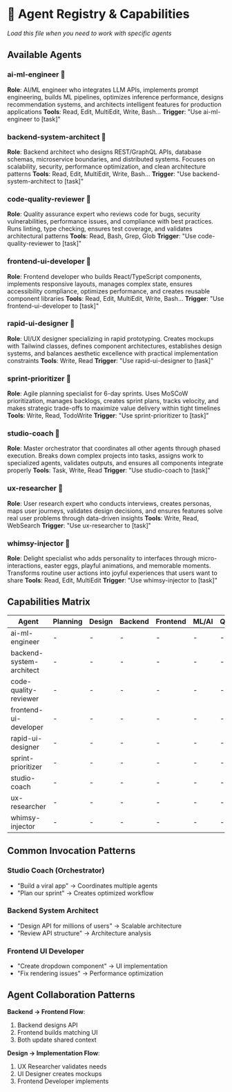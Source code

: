 # 👥 Agent Registry & Capabilities

*Load this file when you need to work with specific agents*

## Available Agents

### ai-ml-engineer 🤖
**Role**: AI/ML engineer who integrates LLM APIs, implements prompt engineering, builds ML pipelines, optimizes inference performance, designs recommendation systems, and architects intelligent features for production applications
**Tools**: Read, Edit, MultiEdit, Write, Bash...
**Trigger**: "Use ai-ml-engineer to [task]"

### backend-system-architect 🤖
**Role**: Backend architect who designs REST/GraphQL APIs, database schemas, microservice boundaries, and distributed systems. Focuses on scalability, security, performance optimization, and clean architecture patterns
**Tools**: Read, Edit, MultiEdit, Write, Bash...
**Trigger**: "Use backend-system-architect to [task]"

### code-quality-reviewer 🤖
**Role**: Quality assurance expert who reviews code for bugs, security vulnerabilities, performance issues, and compliance with best practices. Runs linting, type checking, ensures test coverage, and validates architectural patterns
**Tools**: Read, Bash, Grep, Glob
**Trigger**: "Use code-quality-reviewer to [task]"

### frontend-ui-developer 🤖
**Role**: Frontend developer who builds React/TypeScript components, implements responsive layouts, manages complex state, ensures accessibility compliance, optimizes performance, and creates reusable component libraries
**Tools**: Read, Edit, MultiEdit, Write, Bash...
**Trigger**: "Use frontend-ui-developer to [task]"

### rapid-ui-designer 🤖
**Role**: UI/UX designer specializing in rapid prototyping. Creates mockups with Tailwind classes, defines component architectures, establishes design systems, and balances aesthetic excellence with practical implementation constraints
**Tools**: Write, Read
**Trigger**: "Use rapid-ui-designer to [task]"

### sprint-prioritizer 🤖
**Role**: Agile planning specialist for 6-day sprints. Uses MoSCoW prioritization, manages backlogs, creates sprint plans, tracks velocity, and makes strategic trade-offs to maximize value delivery within tight timelines
**Tools**: Write, Read, TodoWrite
**Trigger**: "Use sprint-prioritizer to [task]"

### studio-coach 🤖
**Role**: Master orchestrator that coordinates all other agents through phased execution. Breaks down complex projects into tasks, assigns work to specialized agents, validates outputs, and ensures all components integrate properly
**Tools**: Task, Write, Read
**Trigger**: "Use studio-coach to [task]"

### ux-researcher 🤖
**Role**: User research expert who conducts interviews, creates personas, maps user journeys, validates design decisions, and ensures features solve real user problems through data-driven insights
**Tools**: Write, Read, WebSearch
**Trigger**: "Use ux-researcher to [task]"

### whimsy-injector 🤖
**Role**: Delight specialist who adds personality to interfaces through micro-interactions, easter eggs, playful animations, and memorable moments. Transforms routine user actions into joyful experiences that users want to share
**Tools**: Read, Edit, MultiEdit
**Trigger**: "Use whimsy-injector to [task]"

## Capabilities Matrix

| Agent | Planning | Design | Backend | Frontend | ML/AI | Quality |
|-------|----------|--------|---------|----------|-------|---------|
| ai-ml-engineer | - | - | - | - | - | - |
| backend-system-architect | - | - | - | - | - | - |
| code-quality-reviewer | - | - | - | - | - | - |
| frontend-ui-developer | - | - | - | - | - | - |
| rapid-ui-designer | - | - | - | - | - | - |
| sprint-prioritizer | - | - | - | - | - | - |
| studio-coach | - | - | - | - | - | - |
| ux-researcher | - | - | - | - | - | - |
| whimsy-injector | - | - | - | - | - | - |

## Common Invocation Patterns

### Studio Coach (Orchestrator)
- "Build a viral app" → Coordinates multiple agents
- "Plan our sprint" → Creates optimized workflow

### Backend System Architect
- "Design API for millions of users" → Scalable architecture
- "Review API structure" → Architecture analysis

### Frontend UI Developer
- "Create dropdown component" → UI implementation
- "Fix rendering issues" → Performance optimization

## Agent Collaboration Patterns

**Backend → Frontend Flow**:
1. Backend designs API
2. Frontend builds matching UI
3. Both update shared context

**Design → Implementation Flow**:
1. UX Researcher validates needs
2. UI Designer creates mockups
3. Frontend Developer implements
